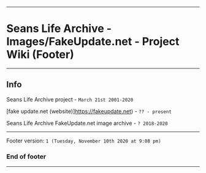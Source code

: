 
***

# Seans Life Archive - Images/FakeUpdate.net - Project Wiki (Footer)

***

## Info

Seans Life Archive project - `March 21st 2001-2020`

[fake update.net (website)]https://fakeupdate.net) - `?? - present`

Seans Life Archive FakeUpdate.net image archive - `? 2018-2020`

***

Footer version: `1 (Tuesday, November 10th 2020 at 9:08 pm)`

### End of footer

***
